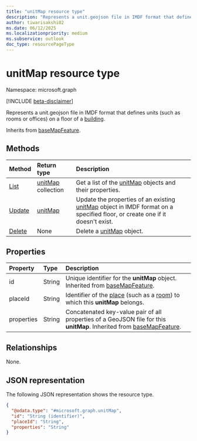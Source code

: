 ```yaml
---
title: "unitMap resource type"
description: "Represents a unit.geojson file in IMDF format that defines units (such as rooms or offices) on the floor of a building."
author: tiwarisakshi02
ms.date: 06/12/2025
ms.localizationpriority: medium
ms.subservice: outlook
doc_type: resourcePageType
---
```


# unitMap resource type

Namespace: microsoft.graph

[!INCLUDE [beta-disclaimer](../../includes/beta-disclaimer.md)]

Represents a unit.geojson file in IMDF format that defines units (such as rooms or offices) on a floor of a [building](../resources/building.md).

Inherits from [baseMapFeature](../resources/basemapfeature.md).

## Methods
|Method|Return type|Description|
|:---|:---|:---|
|[List](../api/levelmap-list-units.md)|[unitMap](./unitmap.md) collection|Get a list of the [unitMap](../resources/unitmap.md) objects and their properties.|
|[Update](../api/unitmap-update.md)|[unitMap](../resources/unitmap.md)|Update the properties of an existing [unitMap](../resources/unitmap.md) object in IMDF format on a specified floor, or create one if it doesn't exist.|
|[Delete](../api/unitmap-delete.md)|None|Delete a [unitMap](../resources/unitmap.md) object.|

## Properties
|Property|Type|Description|
|:---|:---|:---|
|id|String|Unique identifier for the **unitMap** object. Inherited from [baseMapFeature](../resources/basemapfeature.md). |
|placeId|String|Identifier of the [place](./place.md) (such as a [room](./room.md)) to which this **unitMap** belongs.|
|properties|String|Concatenated key-value pair of all properties of a GeoJSON file for this **unitMap**. Inherited from [baseMapFeature](../resources/basemapfeature.md).|

## Relationships
None.

## JSON representation
The following JSON representation shows the resource type.
<!-- {
  "blockType": "resource",
  "keyProperty": "id",
  "@odata.type": "microsoft.graph.unitMap",
  "baseType": "microsoft.graph.baseMapFeature",
  "openType": false
}
-->
``` json
{
  "@odata.type": "#microsoft.graph.unitMap",
  "id": "String (identifier)",
  "placeId": "String",
  "properties": "String"
}
```

